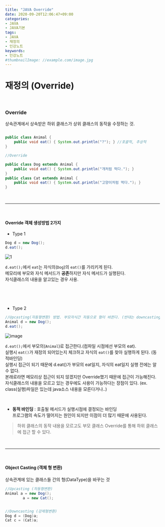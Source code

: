 ```yaml
---
title: "JAVA Override"
date: 2020-09-20T12:06:47+09:00
categories:
- JAVA
- JAVA기본
tags:
- JAVA
- 재정의
- 인강노트
keywords:
- 인강노트
#thumbnailImage: //example.com/image.jpg
---
```


<!--more-->
# 재정의 (Override) 

&nbsp;


### Override
상속관계에서 상속받은 하위 클래스가 상위 클래스의 동작을 수정하는 것.   



```java

public class Animal {
    public void eat() { System.out.println("?"); } //포괄적, 추상적
}

//Override

public class Dog extends Animal {
    public void eat() { System.out.println("개처럼 먹다."); }
}
public class Cat extends Animal {
    public void eat() { System.out.println("고양이처럼 먹다."); }
}
```

&nbsp;

-----

&nbsp;


#### Override 객체 생성방법 2가지 
- Type 1
```java
Dog d = new Dog();
d.eat();
```
![1](https://user-images.githubusercontent.com/28701069/93693685-06de5680-fb3e-11ea-85ff-c061005a1e1b.PNG)

`d.eat();`에서 `eat`는 자식의(`Dog`)의 `eat()`를 가리키게 된다.   
메모리에 부모와 자식 메서드가 **공존**하지만 자식 메서드가 실행된다.   
자식클래스의 내용을 알고있는 경우 사용.

&nbsp;

&nbsp;

- Type 2
```java
//Upcasting(자동형변환) 방법. 부모자식간 자동으로 형이 바뀐다. (반대는 downcasting)
Animal d = new Dog();
d.eat();
```

![image](https://user-images.githubusercontent.com/28701069/93693829-f0d19580-fb3f-11ea-83ea-a4d37f944d31.png)

`d.eat();`에서 부모의(`Animal`)로 접근한다.(컴파일 시점에선 부모의 eat).   
실행시 `eat()`가 재정의 되어있는지 체크하고 자식의 `eat()`를 찾아 실행하게 된다. (동적바인딩)   
실행시 접근이 되기 때문에 d.eat()가 부모의 eat일지, 자식의 eat일지 실행 전에는 알 수 없다.   
본래로라면 메모리상 접근이 되지 않겠지만 Override했기 때문에 접근이 가능해진다.   
자식클래스의 내용을 모르고 있는 경우에도 사용이 가능하다는 장점이 있다. (ex. class(실행)파일은 있는데 java소스 내용을 모른다거나..)

&nbsp;

- **동적 바인딩** : 호출될 메서드가 실행시점에 결정되는 바인딩   
프로그램의 속도가 떨어지는 원인이 되지만 이점이 더 많기 때문에 사용된다.   

> 하위 클래스의 동작 내용을 모르고도 부모 클래스 Override를 통해 하위 클래스에 접근 할 수 있다.

&nbsp;

-----

&nbsp;


#### Object Casting (객체 형 변환)

상속관계에 있는 클래스들 간의 형(DataType)을 바꾸는 것

```java
//Upcasting (자동형변환)
Animal a = new Dog();
        a = new Cat();


//Downcasting (강제형변환)
Dog d = (Dog)a;
Cat c = (Cat)a;
```


